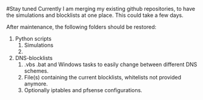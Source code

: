#Stay tuned
Currently I am merging my existing github repositories, to have the simulations and blocklists at one place. 
This could take a few days.

After maintenance, the following folders should be restored:

1. Python scripts
   1. Simulations
   2. 
2. DNS-blocklists
   1. .vbs .bat and Windows tasks to easily change between different DNS schemes. 
   2. File(s) containing the current blocklists, whitelists not provided anymore.
   3. Optionally iptables and pfsense configurations.
